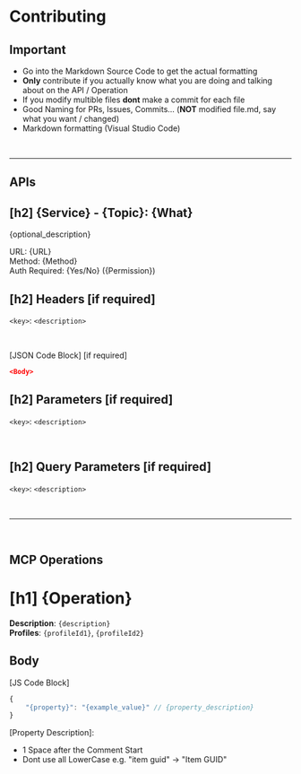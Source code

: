 # Contributing

## Important

- Go into the Markdown Source Code to get the actual formatting
- **Only** contribute if you actually know what you are doing and talking about on the API / Operation
- If you modify multible files **dont** make a commit for each file
- Good Naming for PRs, Issues, Commits... (**NOT** modified file.md, say what you want / changed)
- Markdown formatting (Visual Studio Code)

<br/>

---

## APIs

## [h2] {Service} - {Topic}: {What}

{optional_description}

URL: {URL} \
Method: {Method} \
Auth Required: {Yes/No} ({Permission})

## [h2] Headers [if required]

`<key>`: `<description>`

<br/>

[JSON Code Block]
[if required]

```json
<Body>
```

## [h2] Parameters [if required]

`<key>`: `<description>`

<br/>

## [h2] Query Parameters [if required]

`<key>`: `<description>`

<br/>

---

<br/>

## MCP Operations

# [h1] {Operation}

**Description**: `{description}` \
**Profiles**: `{profileId1}`, `{profileId2}`

## Body

[JS Code Block]

```js
{
    "{property}": "{example_value}" // {property_description}
}
```

[Property Description]:

- 1 Space after the Comment Start
- Dont use all LowerCase e.g. "item guid" -> "Item GUID"
